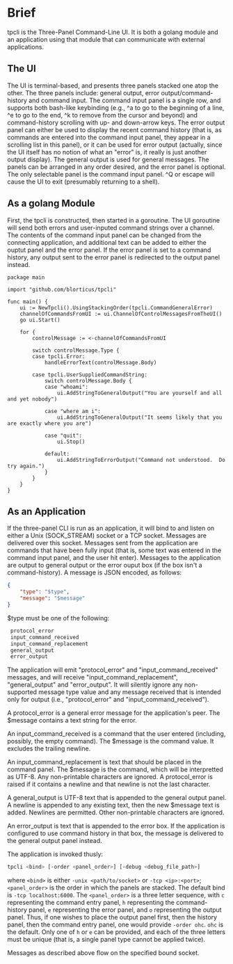 # Brief

tpcli is the Three-Panel Command-Line UI.  It is both a golang module and an application using that module that can communicate with external applications.

## The UI

The UI is terminal-based, and presents three panels stacked one atop the other.  The three panels include: general output, error output/command-history and command input.  The command input panel is a single row, and supports both bash-like keybinding (e.g., ^a to go to the beginning of a line, ^e to go to the end, ^k to remove from the cursor and beyond) and command-history scrolling with up- and down-arrow keys.  The error output panel can either be used to display the recent command history (that is, as commands are entered into the command input panel, they appear in a scrolling list in this panel), or it can be used for error output (actually, since the UI itself has no notion of what an "error" is, it really is just another output display).  The general output is used for general messages.  The panels can be arranged in any order desired, and the error panel is optional.  The only selectable panel is the command input panel.  ^Q or escape will cause the UI to exit (presumably returning to a shell).

## As a golang Module

First, the tpcli is constructed, then started in a goroutine.  The UI goroutine will send both errors and user-inputed command strings over a channel.  The contents of the command input panel can be changed from the connecting application, and additional text can be added to either the ouptut panel and the error panel.  If the error panel is set to a command history, any output sent to the error panel is redirected to the output panel instead.

```golang
package main

import "github.com/blorticus/tpcli"

func main() {
    ui := NewTpcli().UsingStackingOrder(tpcli.CommandGeneralError)
    channelOfCommandsFromUI := ui.ChannelOfControlMessagesFromTheUI()
    go ui.Start()

    for {
        controlMessage := <-channelOfCommandsFromUI

        switch controlMessage.Type {
        case tpcli.Error:
            handleErrorText(controlMessage.Body)

        case tpcli.UserSuppliedCommandString:
            switch controlMessage.Body {
            case "whoami":
                ui.AddStringToGeneralOutput("You are yourself and all and yet nobody")

            case "where am i":
                ui.AddStringToGeneralOutput("It seems likely that you are exactly where you are")

            case "quit":
                ui.Stop()

            default:
                ui.AddStringToErrorOutput("Command not understood.  Do try again.")
            }
        }
    }
}
```

## As an Application

If the three-panel CLI is run as an application, it will bind to and listen on either a Unix (SOCK_STREAM) socket or a TCP socket.  Messages are delivered over this socket.  Messages sent from the application are commands that have been fully input (that is, some text was entered in the command input panel, and the user hit enter).  Messages to the application are output to general output or the error ouput box (if the box isn't a command-history).  A message is JSON encoded, as follows:

```json
{
    "type": "$type",
    "message": "$message"
}
```

$type must be one of the following:

```html
 protocol_error
 input_command_received
 input_command_replacement
 general_output
 error_output
```

The application will emit "protocol_error" and "input_command_received" messages, and will receive "input_command_replacement", "general_output" and "error_output".  It will silently ignore any non-supported message type value and any message received that is intended only for output (i.e., "protocol_error" and "input_command_received").

A protocol_error is a general error message for the application's peer.  The $message contains a text string for the error.

An input_command_received is a command that the user entered (including, possibly, the empty command).  The $message is the command value.  It excludes the trailing newline.

An input_command_replacement is text that should be placed in the command panel.  The $message is the command, which will be interpretted as UTF-8.  Any non-printable characters are ignored.  A protocol_error is raised if it contains a newline and that newline is not the last character.

A general_output is UTF-8 text that is appended to the general output panel.  A newline is appended to any existing text, then the new $message text is added.  Newlines are permitted.  Other non-printable characters are ignored.

An error_output is text that is appended to the error box.  If the application is configured to use command history in that box, the message is delivered to the general output panel instead.

The application is invoked thusly:

```bash
tpcli <bind> [-order <panel_order>] [-debug <debug_file_path>]
```

where `<bind>` is either `-unix <path/to/socket>` or `-tcp <ip>:<port>`; `<panel_order>` is the order in which the panels are stacked.  The default bind is `-tcp localhost:6000`.  The `<panel_order>` is a three letter sequence, with `c` representing the command entry panel, `h` representing the command-history panel, `e` representing the error panel, and `o` representing the output panel.  Thus, if one wishes to place the output panel first, then the history panel, then the command entry panel, one would provide `-order ohc`.  `ohc` is the default.  Only one of `h` or `e` can be provided, and each of the three letters must be unique (that is, a single panel type cannot be applied twice).

Messages as described above flow on the specified bound socket.